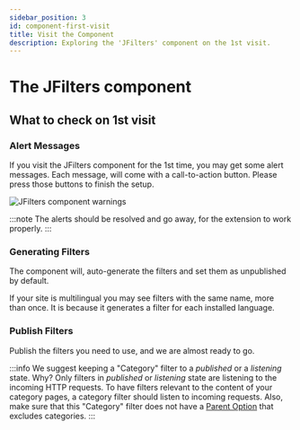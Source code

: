 ```yaml
---
sidebar_position: 3
id: component-first-visit
title: Visit the Component
description: Exploring the 'JFilters' component on the 1st visit.
---
```


# The JFilters component

## What to check on 1st visit

### Alert Messages
If you visit the JFilters component for the 1st time, you may get some alert messages. 
Each message, will come with a call-to-action button. Please press those buttons to finish the setup.

![JFilters component warnings](/img/getting-started/component-warnings.png)

:::note
The alerts should be resolved and go away, for the extension to work properly.
:::

### Generating Filters
The component will, auto-generate the filters and set them as unpublished by default.

If your site is multilingual you may see filters with the same name, more than once.
It is because it generates a filter for each installed language.

### Publish Filters
Publish the filters you need to use, and we are almost ready to go.

:::info
We suggest keeping a "Category" filter to a *published* or a *listening* state.
Why? Only filters in *published* or *listening* state are listening to the incoming HTTP requests. To have filters relevant to the content of your category pages, a category filter should listen to incoming requests. Also, make sure that this "Category" filter does not have a [Parent Option](/component/filter-config/tree#parent-option) that excludes categories.
:::

